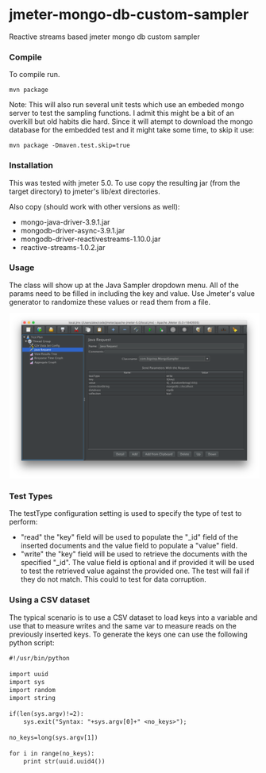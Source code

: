# jmeter-mongo-db-custom-sampler
Reactive streams based jmeter mongo db custom sampler

### Compile
To compile run. 
```
mvn package
```
Note: This will also run several unit tests which use an embeded mongo server to test the sampling functions. I admit this might be a bit of an overkill but old habits die hard.
Since it will atempt to download the mongo database for the embedded test and it might take some time, to skip it use:
```
mvn package -Dmaven.test.skip=true
```

### Installation
This was tested with jmeter 5.0. To use copy the resulting jar (from the target directory) to 
jmeter's lib/ext directories. 

Also copy (should work with other versions as well):
* mongo-java-driver-3.9.1.jar
* mongodb-driver-async-3.9.1.jar
* mongodb-driver-reactivestreams-1.10.0.jar
* reactive-streams-1.0.2.jar

### Usage
 
The class will show up at the Java Sampler dropdown menu.
All of the params need to be filled in including the key and value.
Use Jmeter's value generator to randomize these values or read 
them from a file.

![alt text](img/jmeter.png "jmeter config")


### Test Types
The testType configuration setting is used to specify the type of test to perform:
* "read"  the "key" field will be used to populate the "_id" field of the inserted documents and the value field to populate a "value" field.
* "write"  the "key" field will be used to retrieve the documents with the specified "_id". The value field is optional and if provided it will be used to test the retrieved value against the provided one. The test will fail if they do not match. This could to test for data corruption.    

### Using a CSV dataset

The typical scenario is to use a CSV dataset to load keys into a variable and use that to measure writes and the same var to measure reads on the previously inserted keys.
To generate the keys one can use the following python script:
```
#!/usr/bin/python

import uuid
import sys
import random
import string

if(len(sys.argv)!=2):
	sys.exit("Syntax: "+sys.argv[0]+" <no_keys>");

no_keys=long(sys.argv[1])

for i in range(no_keys):
	print str(uuid.uuid4())
```